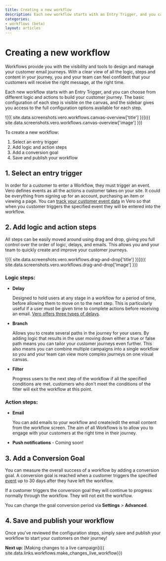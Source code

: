 ```yaml
---
title: Creating a new workflow
description: Each new workflow starts with an Entry Trigger, and you can choose from different logic and actions to build your customer journey.
categories:
- workflows (beta)
layout: articles
---
```


# Creating a new workflow

Workflows provide you with the visibility and tools to design and manage your customer email journeys. With a clear view of all the logic, steps and content in your journey, you and your team can feel confident that your customers will receive the right message, at the right time. 

Each new workflow starts with an Entry Trigger, and you can choose from different logic and actions to build your customer journey. The basic configuration of each step is visible on the canvas, and the sidebar gives you access to the full configuration options available for each step.

![{{ site.data.screenshots.vero.workflows.canvas-overview['title'] }}]({{ site.data.screenshots.vero.workflows.canvas-overview['image'] }})

To create a new workflow:
1. Select an entry trigger
2. Add logic and action steps
3. Add a conversion goal
4. Save and publish your workflow

## 1. **Select an entry trigger**

In order for a customer to enter a Workflow, they must trigger an event. Vero defines events as all the actions a customer takes on your site. It could be everything from signing up for an account, purchasing an item or viewing a page. You can [track your customer event data]({{site.data.links.events.event-placeholders}}) in Vero so that when you customer triggers the specified event they will be entered into the workflow.

## 2. **Add logic and action steps**

All steps can be easily moved around using drag and drop, giving you full control over the order of logic, delays, and emails. This allows you and your team to quickly create and improve your customer journeys.

![{{ site.data.screenshots.vero.workflows.drag-and-drop['title'] }}]({{ site.data.screenshots.vero.workflows.drag-and-drop['image'] }})



### Logic steps:


- **Delay**

  Designed to hold users at any stage in a workflow for a period of time, before allowing them to move on to the next step. This is particularly useful if a user must be given time to complete actions before receiving an email. [Vero offers three types of delays]({{site.data.links.articles.timing}}).

- **Branch**

  Allows you to create several paths in the journey for your users. By adding logic that results in the user moving down either a true or false path means you can tailor your customer journeys even further. This also means you can combine multiple campaigns into a single workflow so you and your team can view more complex journeys on one visual canvas.

- **Filter**

  Progress users to the next step of the workflow if all the specified conditions are met. customers who don't meet the conditions of the filter will exit the workflow at this point.



### Action steps:

- **Email**

  You can add emails to your workflow and create/edit the email content from the workflow screen. The aim of all Workflows is to allow you to engage with your customers at the right time in their journey.

- **Push notifications** - Coming soon!

## 3. Add a Conversion Goal

You can measure the overall success of a workflow by adding a conversion goal. A conversion goal is reached when a customer triggers the specified [event]({{site.data.links.events.event-placeholders}}) up to 30 days after they have left the workflow. 

If a customer triggers the conversion goal they will continue to progress normally through the workflow. They will not exit the workflow.

You can change the goal conversion period via **Settings** > **Advanced**.

## 4. Save and publish your workflow

Once you've reviewed the configuration steps, simply save and publish your workflow to start your customers on their journey!

**Next up**: [Making changes to a live campaign]({{ site.data.links.workflows.make_changes_live_workflow}})
